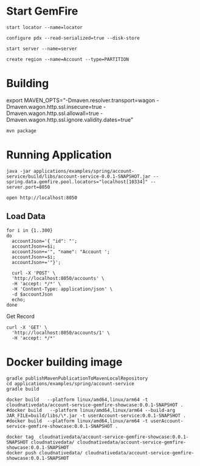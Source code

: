 # Start GemFire

```shell
start locator --name=locator
```

```shell
configure pdx --read-serialized=true --disk-store
```

```shell
start server --name=server
```

```shell
create region --name=Account --type=PARTITION
```


# Building

export MAVEN_OPTS="-Dmaven.resolver.transport=wagon -Dmaven.wagon.http.ssl.insecure=true -Dmaven.wagon.http.ssl.allowall=true -Dmaven.wagon.http.ssl.ignore.validity.dates=true"


```shell
mvn package
```

# Running Application


```shell
java -jar applications/examples/spring/account-service/build/libs/account-service-0.0.1-SNAPSHOT.jar --spring.data.gemfire.pool.locators="localhost[10334]" --server.port=8050
```

```shell
open http://localhost:8050
```


## Load Data

```shell
for i in {1..300}
do
  accountJson='{ "id": "';
  accountJson+=$i;
  accountJson+='", "name": "Account ';
  accountJson+=$i;
  accountJson+='"}';

  curl -X 'POST' \
  'http://localhost:8050/accounts' \
  -H 'accept: */*' \
  -H 'Content-Type: application/json' \
  -d $accountJson
  echo;  
done
```

Get Record

```shell
curl -X 'GET' \
  'http://localhost:8050/accounts/1' \
  -H 'accept: */*'
```

# Docker building image

```shell
gradle publishMavenPublicationToMavenLocalRepository
cd applications/examples/spring/account-service
gradle build

docker build   --platform linux/amd64,linux/arm64 -t  cloudnativedata/account-service-gemfire-showcase:0.0.1-SNAPSHOT .
#docker build   --platform linux/amd64,linux/arm64 --build-arg JAR_FILE=build/libs/\*.jar -t userAccount-service:0.0.1-SNAPSHOT .
#docker build  --platform linux/amd64,linux/arm64 -t userAccount-service-gemfire-showcase:0.0.1-SNAPSHOT .

```

```shell
docker tag  cloudnativedata/account-service-gemfire-showcase:0.0.1-SNAPSHOT cloudnativedata/ cloudnativedata/account-service-gemfire-showcase:0.0.1-SNAPSHOT
docker push cloudnativedata/ cloudnativedata/account-service-gemfire-showcase:0.0.1-SNAPSHOT
```

